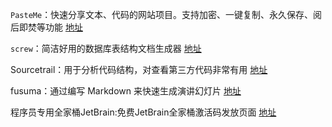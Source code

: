 `PasteMe`：快速分享文本、代码的网站项目。支持加密、一键复制、永久保存、阅后即焚等功能 [地址](https://github.com/LucienShui/PasteMe)

`screw`：简洁好用的数据库表结构文档生成器 [地址](https://github.com/pingfangushi/screw)

Sourcetrail：用于分析代码结构，对查看第三方代码非常有用 [地址](https://github.com/CoatiSoftware/Sourcetrail)

fusuma：通过编写 Markdown 来快速生成演讲幻灯片 [地址](https://github.com/hiroppy/fusuma)

程序员专用全家桶JetBrain:免费JetBrain全家桶激活码发放页面 [地址](https://idea.medeming.com/jets/)
